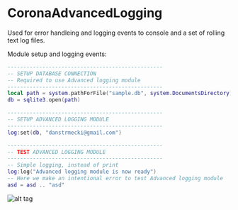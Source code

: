 CoronaAdvancedLogging
=====================

Used for error handleing and logging events to console and a set of rolling text log files.

Module setup and logging events:

```lua
-------------------------------------------------
-- SETUP DATABASE CONNECTION
-- Required to use Advanced logging module
-------------------------------------------------
local path = system.pathForFile("sample.db", system.DocumentsDirectory)
db = sqlite3.open(path)  

-------------------------------------------------
-- SETUP ADVANCED LOGGING MODULE
-------------------------------------------------
log:set(db, "danstrmecki@gmail.com")

-------------------------------------------------
-- TEST ADVANCED LOGGING MODULE
-------------------------------------------------
-- Simple logging, instead of print
log:log("Advanced logging module is now ready")
-- Here we make an intentional error to test Advanced logging module
asd = asd .. "asd"
```

![alt tag](https://raw.githubusercontent.com/promptcode/CoronaAdvancedLogging/master/Images/ss0.png)